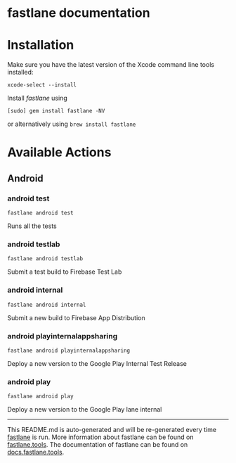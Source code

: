 fastlane documentation
================
# Installation

Make sure you have the latest version of the Xcode command line tools installed:

```
xcode-select --install
```

Install _fastlane_ using
```
[sudo] gem install fastlane -NV
```
or alternatively using `brew install fastlane`

# Available Actions
## Android
### android test
```
fastlane android test
```
Runs all the tests
### android testlab
```
fastlane android testlab
```
Submit a test build to Firebase Test Lab
### android internal
```
fastlane android internal
```
Submit a new build to Firebase App Distribution
### android playinternalappsharing
```
fastlane android playinternalappsharing
```
Deploy a new version to the Google Play Internal Test Release
### android play
```
fastlane android play
```
Deploy a new version to the Google Play lane internal

----

This README.md is auto-generated and will be re-generated every time [fastlane](https://fastlane.tools) is run.
More information about fastlane can be found on [fastlane.tools](https://fastlane.tools).
The documentation of fastlane can be found on [docs.fastlane.tools](https://docs.fastlane.tools).
